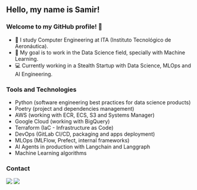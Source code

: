 ## Hello, my name is Samir!
### Welcome to my GitHub profile! 👋

- 📘 I study Computer Engineering at ITA (Instituto Tecnológico de Aeronáutica).
- 🏁 My goal is to work in the Data Science field, specially with Machine Learning.
- 💻 Currently working in a Stealth Startup with Data Science, MLOps and AI Engineering.

###  Tools and Technologies

- Python (software engineering best practices for data science products)
- Poetry (project and dependencies management)
- AWS (working with ECR, ECS, S3 and Systems Manager) 
- Google Cloud (working with BigQuery)
- Terraform (IaC - Infrastructure as Code)
- DevOps (GitLab CI/CD, packaging and apps deployment)
- MLOps (MLFlow, Prefect, internal frameworks)
- AI Agents in production with Langchain and Langgraph
- Machine Learning algorithms

### Contact

<div>
<a href = "mailto:samir.silva12342@gmail.com"><img src="https://img.shields.io/badge/Gmail-D14836?style=for-the-badge&logo=gmail&logoColor=white" target="_blank"></a>
<a href="https://www.linkedin.com/in/samir-nunes-da-silva/" target="_blank"><img src="https://img.shields.io/badge/-LinkedIn-%230077B5?style=for-the-badge&logo=linkedin&logoColor=white" target="_blank"></a>   
</div>

